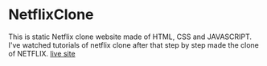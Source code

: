 # NetflixClone
This is static Netflix clone website made of HTML, CSS and JAVASCRIPT. I've watched tutorials of netflix clone after that step by step made the clone of NETFLIX.
<a href = "[https://netflixclone.unnatdas.repl.co/](https://codepen.io/sayo_13/full/GRQGVwb)" target = "blank" > live site </a>
